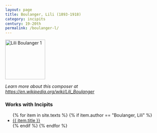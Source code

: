 ```yaml
---
layout: page
title: Boulanger, Lili (1893-1918)
category: incipits
century: 19-20th
permalink: /boulanger-l/
---
```

<a title="unidentified photographer, Public domain, via Wikimedia Commons" href="https://commons.wikimedia.org/wiki/File:Lili_Boulanger_1.jpg"><img width="128" alt="Lili Boulanger 1" src="https://upload.wikimedia.org/wikipedia/commons/d/da/Lili_Boulanger_1.jpg"></a>

*Learn more about this composer at <a href="https://en.wikipedia.org/wiki/Lili_Boulanger" target="_blank">https://en.wikipedia.org/wiki/Lili_Boulanger</a>*
<br/>

### Works with Incipits
<ul class="texts">
    {% for item in site.texts %}
      {% if item.author == "Boulanger, Lili" %}
          <li class="text-title">
          <a href="{{ site.baseurl }}{{ item.url }}">
        {{ item.title }}
              </a>
    </li>
      {% endif %}
    {% endfor %}
</ul>
